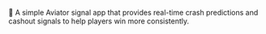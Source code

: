  🚀 A simple Aviator signal app that provides real-time crash predictions and cashout signals to help players win more consistently.
